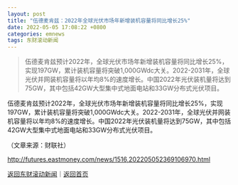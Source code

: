 ```yaml
---
layout: post
title: "伍德麦肯兹：2022年全球光伏市场年新增装机容量将同比增长25%"
date: 2022-05-05 17:08:22 +0800
categories: emnews
tags: 东财滚动新闻
---
```

> 伍德麦肯兹预计2022年，全球光伏市场年新增装机容量将同比增长25%，实现197GW，累计装机容量将突破1,000GWdc大关。2022-2031年，全球光伏并网装机容量将以年均8%的速度增长。中国2022年光伏装机量将达到75GW，其中包括42GW大型集中式地面电站和33GW分布式光伏项目。

<p>伍德麦肯兹预计2022年，全球光伏市场年新增装机容量将同比增长25%，实现197GW，累计装机容量将突破1,000GWdc大关。2022-2031年，全球光伏并网装机容量将以年均8%的速度增长。中国2022年光伏装机量将达到75GW，其中包括42GW大型集中式地面电站和33GW分布式光伏项目。</p><p class="em_media">（文章来源：财联社）</p>

<http://futures.eastmoney.com/news/1516,202205052369106970.html>

[返回东财滚动新闻](//finews.withounder.com/emnews/)｜[返回首页](//finews.withounder.com/)